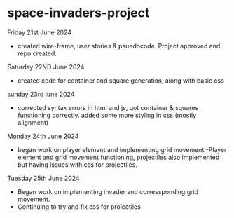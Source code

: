 # space-invaders-project

Friday 21st June 2024
- created wire-frame, user stories & psuedocode. Project approved and repo created.


Saturday 22ND June 2024
- created code for container and square generation, along  with basic css 

sunday 23rd june 2024

- corrected syntax errors in html and js, got container & squares functioning correctly. added some more styling in css (mostly alignment)

Monday 24th June 2024

- began work on player element and implementing grid movement 
-Player element and grid movement functioning, projectiles also implemented but having issues with css for projectiles.


Tuesday 25th June 2024 

- Began work on implementing invader and corressponding grid movement.
- Continuing to try and fix css for projectiles 
